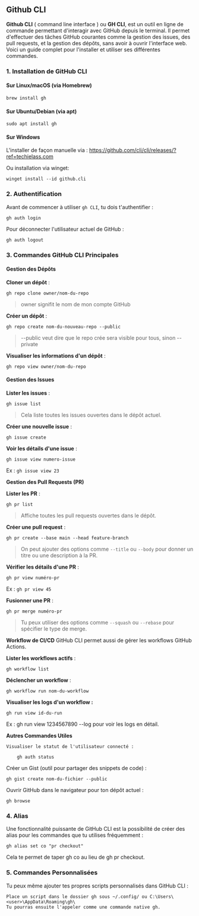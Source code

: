## Github CLI

**Github CLI** ( command line interface ) ou **GH CLI**, est un outil en ligne de commande permettant d'interagir avec GitHub depuis le terminal. 
Il permet d'effectuer des tâches GitHub courantes comme la gestion des issues, des pull requests, et la gestion des dépôts, sans avoir à ouvrir l'interface web. 
Voici un guide complet pour l'installer et utiliser ses différentes commandes.

### 1. **Installation de GitHub CLI**

#### Sur Linux/macOS (via Homebrew)

	brew install gh
	
#### Sur Ubuntu/Debian (via apt)

	sudo apt install gh

#### Sur Windows

L'installer de façon manuelle via : 
https://github.com/cli/cli/releases/?ref=techielass.com

Ou installation via winget:

	winget install --id github.cli

### 2. **Authentification**

Avant de commencer à utiliser `gh CLI`, tu dois t'authentifier :

	gh auth login

Pour déconnecter l'utilisateur actuel de GitHub :

	gh auth logout
	

### 3. **Commandes GitHub CLI Principales**

#### Gestion des Dépôts

 **Cloner un dépôt** :

	gh repo clone owner/nom-du-repo

> owner signifit le nom de mon compte GitHub 

**Créer un dépôt** :

	gh repo create nom-du-nouveau-repo --public

> --public veut dire que le repo crée sera visible pour tous, sinon --private

**Visualiser les informations d'un dépôt** :

	gh repo view owner/nom-du-repo

#### Gestion des Issues

**Lister les issues** :

	gh issue list
	
> Cela liste toutes les issues ouvertes dans le dépôt actuel.

**Créer une nouvelle issue** :

	gh issue create

**Voir les détails d'une issue** :

	gh issue view numero-issue

Ex : `gh issue view 23`

**Gestion des Pull Requests (PR)**

**Lister les PR** :

	gh pr list

> Affiche toutes les pull requests ouvertes dans le dépôt.

**Créer une pull request** :

	gh pr create --base main --head feature-branch

> On peut ajouter des options comme `--title` ou `--body` pour donner un titre ou une description à la PR.

**Vérifier les détails d'une PR** :

	gh pr view numéro-pr
	
Ex : `gh pr view 45`

**Fusionner une PR** :

	gh pr merge numéro-pr

> Tu peux utiliser des options comme `--squash` ou `--rebase` pour spécifier le type de merge.

**Workflow de CI/CD**
GitHub CLI permet aussi de gérer les workflows GitHub Actions.

**Lister les workflows actifs** :

	gh workflow list

**Déclencher un workflow** :

	gh workflow run nom-du-workflow

**Visualiser les logs d'un workflow :**

	gh run view id-du-run

Ex : gh run view 1234567890 --log pour voir les logs en détail.

**Autres Commandes Utiles**

    Visualiser le statut de l'utilisateur connecté :

		gh auth status

Créer un Gist (outil pour partager des snippets de code) :

	gh gist create nom-du-fichier --public

Ouvrir GitHub dans le navigateur pour ton dépôt actuel :

	gh browse

### 4. Alias

Une fonctionnalité puissante de GitHub CLI est la possibilité de créer des alias pour les commandes que tu utilises fréquemment :

	gh alias set co "pr checkout"

Cela te permet de taper gh co <pr> au lieu de gh pr checkout.

### 5. Commandes Personnalisées

Tu peux même ajouter tes propres scripts personnalisés dans GitHub CLI :

    Place un script dans le dossier gh sous ~/.config/ ou C:\Users\<user>\AppData\Roaming\gh\
    Tu pourras ensuite l'appeler comme une commande native gh.


